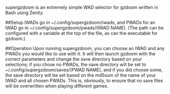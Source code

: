 supergzdoom is an extremely simple WAD selector for gzdoom written in Bash using Zenity.

##Setup
IWADs go in ~/.config/supergzdoom/iwads, and PWADs for an IWAD go in ~/.config/supergzdoom/pwads/(IWAD NAME).
(The path can be configured with a variable at the top of the file, as can the executable for gzdoom.)

##Operation
Upon running supergzdoom, you can choose an IWAD and any PWADs you would like to use with it.
It will then launch gzdoom with the correct parameters and change the save directory based on your selections;
if you chose no PWADs, the save directory will be set to ~/.config/supergzdoom/saves/(PWAD NAME), and if you
did choose some, the save directory will be set based on the md5sum of the name of your IWAD and all chosen PWADs.
This is, obviously, to ensure that no save files will be overwritten when playing different games.
